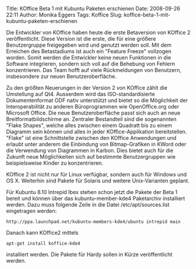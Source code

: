 Title: KOffice Beta 1 mit Kubuntu Paketen erschienen
Date: 2008-09-26 22:11
Author: Monika Eggers
Tags: Koffice
Slug: koffice-beta-1-mit-kubuntu-paketen-erschienen

Die Entwickler von KOffice haben heute die erste Betaversion von KOffice
2 veröffentlicht. Diese Version ist die erste, die für eine größere
Benutzergruppe freigegeben wird und genutzt werden soll. Mit dem
Erreichen des Betastadiums ist auch ein "Feature Freeze" vollzogen
worden. Somit werden die Entwickler keine neuen Funktionen in die
Software integrieren, sondern sich voll auf die Behebung von Fehlern
konzentrieren. Das Team hofft auf viele Rückmeldungen von Benutzern,
insbesondere zur neuen Benutzeroberfläche.


Zu den größten Neuerungen in der Version 2 von KOffice zählt die
Umstellung auf Qt4. Ausserdem wird das ISO-standardisierte
Dokumentenformat ODF nativ unterstützt und bietet so die Möglichkeit der
Interoperabilität zu anderen Büroprogrammen wie OpenOffice.org oder
Microsoft Office. Die neue Benutzeroberfläche passt sich auch an neue
Breitformatbildschirme an. Zentraler Bestandteil sind die sogenannten
"Flake Shapes", welche alles zwischen einem Quadratt bis zu einem
Diagramm sein können und alles in jeder KOffice-Applikation
bereitstellen. "Flake" ist eine Schnittstelle zwischen den KOffice
Anwendungen und erlaubt unter anderem die Einbindung von Bitmap-Grafiken
in KWord oder die Verwendung von Diagrammen in Karbon. Dies bietet auch
für die Zukunft neue Möglichkeiten sich auf bestimmte Benutzergruppen
wie beispielsweise Kinder zu konzentrieren.


<!--break--><!--break-->

KOffice 2 ist nicht nur für Linux verfügbar, sondern auch für Windows
und OS X. Weiterhin sind Pakete für Solaris und weitere Unix-Varianten
geplant.


Für Kubuntu 8.10 Intrepid Ibex stehen schon jetzt die Pakete der Beta 1
bereit und können über das kubuntu-member-kde4 Paketarchiv installiert
werden. Dazu muss folgende Zeile in die Datei /etc/apt/sources.list
eingetragen werden:


    http://ppa.launchpad.net/kubuntu-members-kde4/ubuntu intrepid main

Danach kann KOffice2 mittels


``` {.shell}
apt-get install koffice-kde4
```

installiert werden. Die Pakete für Hardy sollen in Kürze veröffentlicht
werden.


 



